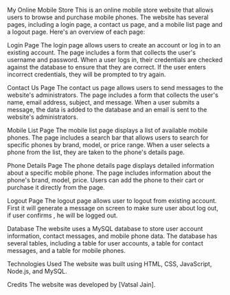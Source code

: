 My Online Mobile Store
This is an online mobile store website that allows users to browse and purchase mobile phones. The website has several pages, including a login page, a contact us page, and a mobile list page and a logout page. Here's an overview of each page:

Login Page
The login page allows users to create an account or log in to an existing account. The page includes a form that collects the user's username and password. When a user logs in, their credentials are checked against the database to ensure that they are correct. If the user enters incorrect credentials, they will be prompted to try again.

Contact Us Page
The contact us page allows users to send messages to the website's administrators. The page includes a form that collects the user's name, email address, subject, and message. When a user submits a message, the data is added to the database and an email is sent to the website's administrators.

Mobile List Page
The mobile list page displays a list of available mobile phones. The page includes a search bar that allows users to search for specific phones by brand, model, or price range. When a user selects a phone from the list, they are taken to the phone's details page.

Phone Details Page
The phone details page displays detailed information about a specific mobile phone. The page includes information about the phone's brand, model, price. Users can add the phone to their cart or purchase it directly from the page.

Logout Page
The logout page allows user to logout from existing account. First it will generate a message on screen to make sure user about log out, if user confirms , he will be logged out.

Database
The website uses a MySQL database to store user account information, contact messages, and mobile phone data. The database has several tables, including a table for user accounts, a table for contact messages, and a table for mobile phones.

Technologies Used
The website was built using HTML, CSS, JavaScript, Node.js, and MySQL.

Credits
The website was developed by [Vatsal Jain].






